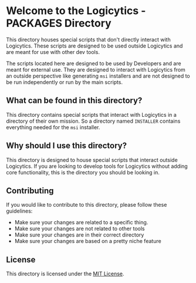 # Welcome to the Logicytics - PACKAGES Directory

This directory houses special scripts that don't directly interact with Logicytics.
These scripts are designed to be used outside Logicytics and are meant for use with other dev tools. 

The scripts located here are designed to be used by Developers and are meant for external use.
They are designed to interact with Logicytics from an outside perspective like generating `msi` installers
and are not designed to be run independently or run by the main scripts. 

## What can be found in this directory?

This directory contains special scripts that interact with Logicytics in a directory of their own mission.
So a directory named `INSTALLER` contains everything needed for the `msi` installer.

## Why should I use this directory?

This directory is designed to house special scripts that interact outside Logicytics.
If you are looking to develop tools for Logicytics without adding core functionality,
this is the directory you should be looking in.

## Contributing

If you would like to contribute to this directory, please follow these guidelines:

- Make sure your changes are related to a specific thing.
- Make sure your changes are not related to other tools
- Make sure your changes are in their correct directory
- Make sure your changes are based on a pretty niche feature

## License

This directory is licensed under the [MIT License](https://github.com/DefinetlyNotAI/Logicytics/blob/main/LICENSE).

